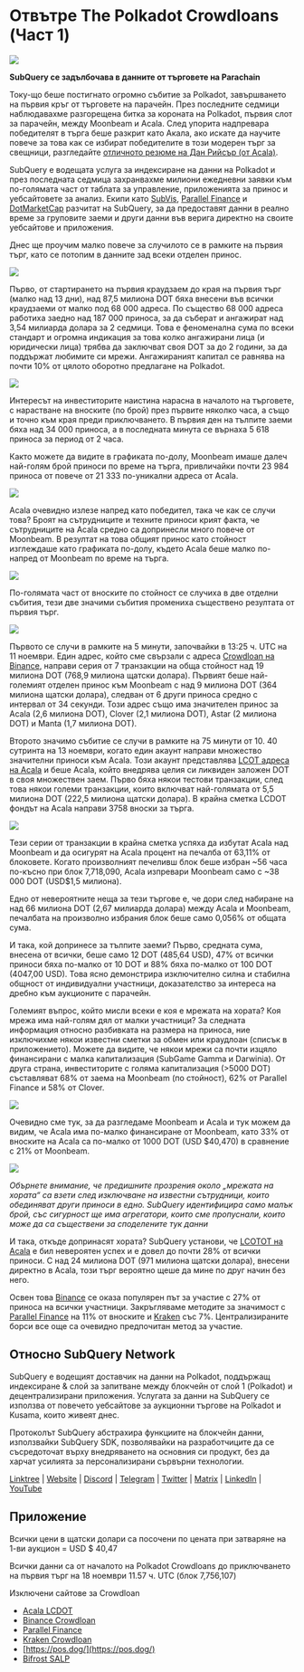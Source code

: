 # Отвътре The Polkadot Crowdloans (Част 1)

![](https://miro.medium.com/max/2400/1*JvR4YsstF6OHG3mTr_1Seg.png)

**SubQuery се задълбочава в данните от търговете на Parachain**

Току-що беше постигнато огромно събитие за Polkadot, завършването на първия кръг от търговете на парачейн. През последните седмици наблюдавахме разгорещена битка за короната на Polkadot, първия слот за парачейн, между Moonbeam и Acala. След упорита надпревара победителят в търга беше разкрит като Акала, ако искате да научите повече за това как се избират победителите в този модерен търг за свещници, разгледайте [отличното резюме на Дан Рийсър (от Acala)](https://twitter.com/danreecer_/status/1364646604024786949).

SubQuery е водещата услуга за индексиране на данни на Polkadot и през последната седмица захранвахме милиони ежедневни заявки към по-голямата част от таблата за управление, приложенията за принос и уебсайтовете за анализ. Екипи като [SubVis](https://www.subvis.io/), [Parallel Finance](https://parallel.fi/) и [DotMarketCap](https://dotmarketcap.com/) разчитат на SubQuery, за да предоставят данни в реално време за груповите заеми и други данни във верига директно на своите уебсайтове и приложения.

Днес ще проучим малко повече за случилото се в рамките на първия търг, като се потопим в данните зад всеки отделен принос.

![](https://miro.medium.com/max/2400/0*Pcp3KJvC5eyP2KQ3)

Първо, от стартирането на първия краудзаем до края на първия търг (малко над 13 дни), над 87,5 милиона DOT бяха внесени във всички краудзаеми от малко под 68 000 адреса. По същество 68 000 адреса работиха заедно над 187 000 приноса, за да съберат и ангажират над 3,54 милиарда долара за 2 седмици. Това е феноменална сума по всеки стандарт и огромна индикация за това колко ангажирани лица (и юридически лица) трябва да заключват своя DOT за до 2 години, за да поддържат любимите си мрежи. Ангажираният капитал се равнява на почти 10% от цялото оборотно предлагане на Polkadot.

![](https://miro.medium.com/max/2400/0*-ovBJnjxAKfeB81Y)

Интересът на инвеститорите наистина нарасна в началото на търговете, с нарастване на вноските (по брой) през първите няколко часа, а също и точно към края преди приключването. В първия ден на тълпите заеми бяха над 34 000 приноса, а в последната минута се върнаха 5 618 приноса за период от 2 часа.

Както можете да видите в графиката по-долу, Moonbeam имаше далеч най-голям брой приноси по време на търга, привличайки почти 23 984 приноса от повече от 21 333 по-уникални адреса от Acala.

![](https://miro.medium.com/max/2400/0*MSHfjnu7KmMvDmnY)

Acala очевидно излезе напред като победител, така че как се случи това? Броят на сътрудниците и техните приноси крият факта, че сътрудниците на Acala средно са допринесли много повече от Moonbeam. В резултат на това общият принос като стойност изглеждаше като графиката по-долу, където Acala беше малко по-напред от Moonbeam по време на търга.

![](https://miro.medium.com/max/2400/0*YbV-ReqSwfimUsbO)

По-голямата част от вноските по стойност се случиха в две отделни събития, тези две значими събития промениха съществено резултата от първия търг.

![](https://miro.medium.com/max/2400/0*jmRsZ7kxEYAWYaUq)

Първото се случи в рамките на 5 минути, започвайки в 13:25 ч. UTC на 11 ноември. Един адрес, който сме свързали с адреса [Crowdloan на Binance](https://www.binance.com/en/dotslot), направи серия от 7 транзакции на обща стойност над 19 милиона DOT (768,9 милиона щатски долара). Първият беше най-големият отделен принос към Moonbeam с над 9 милиона DOT (364 милиона щатски долара), следван от 6 други приноса средно с интервал от 34 секунди. Този адрес също има значителен принос за Acala (2,6 милиона DOT), Clover (2,1 милиона DOT), Astar (2 милиона DOT) и Manta (1,7 милиона DOT).

Второто значимо събитие се случи в рамките на 75 минути от 10. 40 сутринта на 13 ноември, когато един акаунт направи множество значителни приноси към Acala. Този акаунт представлява [LCOT адреса на Acala](https://medium.com/acalanetwork/acala-liquid-crowdloan-dot-lcdot-launch-on-polkadot-f28d8f561157) и беше Acala, който внедрява целия си ликвиден заложен DOT в своя множествен заем. Първо бяха някои тестови транзакции, след това някои големи транзакции, които включват най-голямата от 5,5 милиона DOT (222,5 милиона щатски долара). В крайна сметка LCDOT фондът на Acala направи 3758 вноски за търга.

![](https://miro.medium.com/max/2400/0*GTJviXqhPmRIIf73)

Тези серии от транзакции в крайна сметка успяха да избутат Acala над Moonbeam и да осигурят на Acala процент на печалба от 63,11% от блоковете. Когато произволният печеливш блок беше избран ~56 часа по-късно при блок 7,718,090, Acala изпревари Moonbeam само с ~38 000 DOT (USD$1,5 милиона).

Едно от невероятните неща за тези търгове е, че дори след набиране на над 66 милиона DOT (2,67 милиарда долара) между Acala и Moonbeam, печалбата на произволно избрания блок беше само 0,056% от общата сума.

И така, кой допринесе за тълпите заеми? Първо, средната сума, внесена от всички, беше само 12 DOT (485,64 USD), 47% от всички приноси бяха по-малко от 10 DOT и 88% бяха по-малко от 100 DOT (4047,00 USD). Това ясно демонстрира изключително силна и стабилна общност от индивидуални участници, доказателство за интереса на дребно към аукционите с парачейн.

Големият въпрос, който мисли всеки е коя е мрежата на хората? Коя мрежа има най-голям дял от малки участници? За следната информация относно разбивката на размера на приноса, ние изключихме някои известни сметки за обмен или краудлоан (списък в приложението). Можете да видите, че някои мрежи са почти изцяло финансирани с малка капитализация (SubGame Gamma и Darwinia). От друга страна, инвеститорите с голяма капитализация (>5000 DOT) съставляват 68% от заема на Moonbeam (по стойност), 62% от Parallel Finance и 58% от Clover.

![](https://miro.medium.com/max/2400/0*ztRnFrVfJ2aTlMiU)

Очевидно сме тук, за да разгледаме Moonbeam и Acala и тук можем да видим, че Acala има по-малко финансиране от Moonbeam, като 33% от вноските на Acala са по-малко от 1000 DOT (USD $40,470) в сравнение с 21% от Moonbeam.

![](https://miro.medium.com/max/2400/0*ge-2XDPgddj-J07V)

_Обърнете внимание, че предишните прозрения около „мрежата на хората“ са взети след изключване на известни сътрудници, които обединяват други приноси в едно. SubQuery идентифицира само малък брой, със сигурност ще има агрегатори, които сме пропуснали, които може да са съществени за споделените тук данни_

И така, откъде допринасят хората? SubQuery установи, че [LCOTOT на Acala](https://medium.com/acalanetwork/acala-liquid-crowdloan-dot-lcdot-launch-on-polkadot-f28d8f561157) е бил невероятен успех и е довел до почти 28% от всички приноси. С над 24 милиона DOT (971 милиона щатски долара), внесени директно в Acala, този търг вероятно щеше да мине по друг начин без него.

Освен това [Binance](https://www.binance.com/en/dotslot) се оказа популярен път за участие с 27% от приноса на всички участници. Закръгляваме методите за значимост с [Parallel Finance](https://crowdloan.parallel.fi/#/auction/polkadot) на 11% от вноските и [Kraken](https://www.kraken.com/learn/parachain-auctions) със 7%. Централизираните борси все още са очевидно предпочитан метод за участие.

## Относно SubQuery Network

SubQuery е водещият доставчик на данни на Polkadot, поддържащ индексиране & слой за запитване между блокчейн от слой 1 (Polkadot) и децентрализирани приложения. Услугата за данни на SubQuery се използва от повечето уебсайтове за аукционни търгове на Polkadot и Kusama, които живеят днес.

Протоколът SubQuery абстрахира функциите на блокчейн данни, използвайки SubQuery SDK, позволявайки на разработчиците да се съсредоточат върху внедряването на основния си продукт, без да харчат усилията за персонализирани сървърни технологии.

​​​​[Linktree](https://linktr.ee/subquerynetwork)  |  [Website](https://subquery.network/)  |  [Discord](https://discord.com/invite/78zg8aBSMG)  |  [Telegram](https://t.me/subquerynetwork)  |  [Twitter](https://twitter.com/subquerynetwork)  |  [Matrix](https://matrix.to/#/#subquery:matrix.org)  |  [LinkedIn](https://www.linkedin.com/company/subquery)  |  [YouTube](https://www.youtube.com/channel/UCi1a6NUUjegcLHDFLr7CqLw)

## Приложение

Всички цени в щатски долари са посочени по цената при затваряне на 1-ви аукцион = USD $ 40,47

Всички данни са от началото на Polkadot Crowdloans до приключването на първия търг на 18 ноември 11.57 ч. UTC (блок 7,756,107)

Изключени сайтове за Crowdloan

-   [Acala LCDOT](https://medium.com/acalanetwork/acala-liquid-crowdloan-dot-lcdot-launch-on-polkadot-f28d8f561157)
-   [Binance Crowdloan](https://www.binance.com/en/dotslot)
-   [Parallel Finance](https://crowdloan.parallel.fi/#/auction/polkadot)
-   [Kraken Crowdloan](https://www.kraken.com/learn/parachain-auctions)
-   [https://pos.dog/](https://pos.dog/)
-   [Bifrost SALP](https://medium.com/bifrost-finance/bifrost-announces-slot-auction-liquidity-protocol-salp-weekly-report-51-57a7f69aad34)
